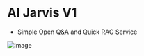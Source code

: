 # AI Jarvis V1

- Simple Open Q&A and Quick RAG Service

![image](https://github.com/user-attachments/assets/7e1be9dc-4428-48cc-b260-08b26c5685b9)

